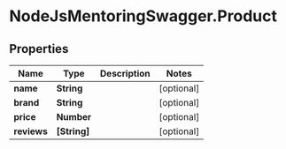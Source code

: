 # NodeJsMentoringSwagger.Product

## Properties

| Name        | Type         | Description | Notes      |
| ----------- | ------------ | ----------- | ---------- |
| **name**    | **String**   |             | [optional] |
| **brand**   | **String**   |             | [optional] |
| **price**   | **Number**   |             | [optional] |
| **reviews** | **[String]** |             | [optional] |
